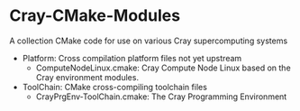 Cray-CMake-Modules
==================

A collection CMake code for use on various Cray supercomputing systems

* Platform: Cross compilation platform files not yet upstream
  * ComputeNodeLinux.cmake: Cray Compute Node Linux based on the Cray environment modules.
* ToolChain: CMake cross-compiling toolchain files
  * CrayPrgEnv-ToolChain.cmake: The Cray Programming Environment
